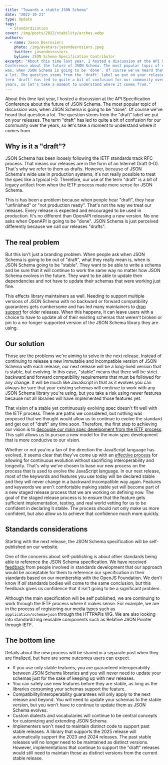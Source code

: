 ```yaml
---
title: "Towards a stable JSON Schema"
date: "2022-10-21"
type: Update
tags:
  - Standardization
cover: /img/posts/2022/stability/arches.webp
authors:
  - name: Jason Desrosiers
    photo: /img/avatars/jasondesrosiers.jpeg
    twitter: jasondesrosiers
    byline: JSON Schema Specification Contributor
excerpt: "About this time last year, I hosted a discussion at the API Specification
Conference about the future of JSON Schema. The most popular topic of discussion
was, when JSON Schema is going to be 'done'. Of course we've heard that question
a lot. The question stems from the 'draft' label we put on your releases. The
term 'draft' has led to quite a bit of confusion for our community over the
years, so let's take a moment to understand where it comes from."
---
```


About this time last year, I hosted a discussion at the API Specification
Conference about the future of JSON Schema. The most popular topic of discussion
was, when JSON Schema is going to be "done". Of course we've heard that question
a lot. The question stems from the "draft" label we put on your releases. The
term "draft" has led to quite a bit of confusion for our community over the
years, so let's take a moment to understand where it comes from.

## Why is it a "draft"?

JSON Schema has been loosely following the IETF standards track RFC process.
That means our releases are in the form of an Internet Draft (I-D). That's why
we refer to them as drafts. However, because of JSON Schema's wide use in
production systems, it's not really possible to treat the spec like a typical
I-D. Therefore, our use of the term "draft" is a bit of legacy artifact from
when the IETF process made more sense for JSON Schema.

This is has been a problem because when people hear "draft", they hear
"unfinished" or "not production ready". That's not the way we treat our
releases. Every release is expected and encouraged to be used in production.
It's no different than OpenAPI releasing a new version. No one asks when OpenAPI
is going to be "done". JSON Schema is just perceived differently because we call
our releases "drafts".

## The real problem

But this isn't just a branding problem. When people ask when JSON Schema is
going to be out of "draft", what they really mean is, when is JSON Schema going
to be "stable". They want to be able to write a schema and be sure that it will
continue to work the same way no matter how JSON Schema evolves in the future.
They want to be able to update their dependencies and not have to update their
schemas that were working just fine.

This effects library maintainers as well. Needing to support multiple versions
of JSON Schema with no backward or forward compatibility guarantees gets
cumbersome and has led many maintainers to
[drop support](https://github.com/gregsdennis/json-everything/issues/310) for
older releases. When this happens, it can leave users with a choice to have to
update all of their existing schemas that weren't broken or pin to a
no-longer-supported version of the JSON Schema library they are using.

## Our solution

Those are the problems we're aiming to solve in the next release. Instead of
continuing to release a new immutable and incompatible version of JSON Schema
with each release, our next release will be a long-lived version that is stable,
but evolving. In this case, "stable" means that there will be strict backward
and forward compatibility requirements that must be followed for any change. It
will be much like JavaScript in that as it evolves you can always be sure that
your existing schemas will continue to work with any JSON Schema library you're
using, but you take a risk using newer features because not all libraries will
have implemented those features yet.

That vision of a stable yet continuously evolving spec doesn't fit well with the
IETF process. There are paths we considered, but nothing was proposed that we
thought would allow us to continue to evolve the standard and get out of "draft"
any time soon. Therefore, the first step to achieving our vision is to [decouple
our main spec development from the IETF process](https://github.com/json-schema-org/json-schema-spec/pull/1277).
This split allows us to pursue a new model for the main spec development that is
more conducive to our vision.

Whether or not you're a fan of the direction the JavaScript language has
evolved, it seems clear that they've come up with an
[effective process](https://2ality.com/2015/11/tc39-process.html) for allowing
for continuous evolution without sacrificing interoperability and longevity.
That's why we've chosen to base our new process on the process that is used to
evolve the JavaScript language. In our next release, most of the keywords and
features you use today will be declared stable and they will never change in a
backward incompatible way again. Features and keywords we aren't comfortable
making stable yet will become part of a new staged release process that we are
working on defining now. The goal of the staged release process is to ensure
that the feature gets sufficient implementation, testing, and real world vetting
for us to be confident in declaring it stable. The process should not only make
us more confident, but also allow us to achieve that confidence much more
quickly.

## Standards considerations

Starting with the next release, the JSON Schema specification will be
self-published on our website.

One of the concerns about self-publishing is about other standards being able to
reference the JSON Schema specification. We have received
[feedback](https://github.com/json-schema-org/json-schema-spec/pull/1277#issuecomment-1228734352)
from people involved in standards development that our approach would be
acceptable for them to reference our specification in their standards based on
our membership with the OpenJS Foundation. We don't know if _all_ standards
bodies will come to the same conclusion, but this feedback gives us confidence
that it isn't going to be a significant problem.

Although the main specification will be self published, we are continuing to
work through the IETF process where it makes sense. For example, we are in the
process of registering our media types such as `application/schema+json` through
the HTTPAPIs WG. We are also looking into standardizing reusable components such
as Relative JSON Pointer through IETF.

## The bottom line

Details about the new process will be shared in a separate post when they are
finalized, but here are some outcomes users can expect.

- If you use only stable features, you are guaranteed interoperability between
  JSON Schema libraries and you will never need to update your schemas just for
  the sake of keeping up with new releases.
- You can safely use new features before they are stable, as long as the
  libraries consuming your schemas support the feature.
- Compatibility/Interoperability guarantees will only apply to the next release
  and beyond. You will need to update your schemas to the stable version, but
  you won't have to continue to update them as JSON Schema evolves.
- Custom dialects and vocabularies will continue to be central concepts for
  customizing and extending JSON Schema.
- Implementers won't need to maintain distinct code to support past stable
  releases. A library that supports the 2025 release will automatically support
  the 2023 and 2024 releases. The past stable releases will no longer need to be
  maintained as distinct versions. However, implementations that continue to
  support the "draft" releases would still need to maintain those as distinct
  versions from the current stable release.
